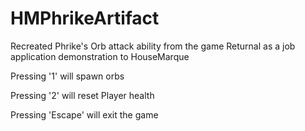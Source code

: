 # HMPhrikeArtifact
 Recreated Phrike's Orb attack ability from the game Returnal as a job application demonstration to HouseMarque

Pressing '1' will spawn orbs

Pressing '2' will reset Player health

Pressing 'Escape' will exit the game

